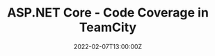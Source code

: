 ---
categories: ["Testing", "dotnet-core"]
date: 2022-02-07T13:00:00Z
published: false
title: "ASP.NET Core - Code Coverage in TeamCity"
url: '/aspnet-core-code-coverage-teamcity/'
series: ['aspnet-core-code-coverage']

---